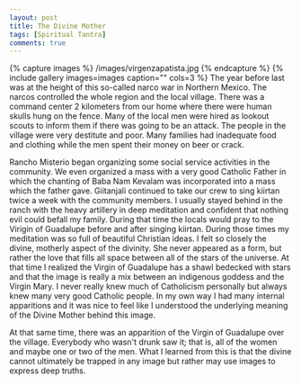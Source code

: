 ```yaml
---
layout: post
title: The Divine Mother 
tags: [Spiritual Tantra]
comments: true
---
```


{% capture images %}
	/images/virgenzapatista.jpg
{% endcapture %}
{% include gallery images=images caption="" cols=3 %}
The year before last was at the height of this so-called narco war in Northern Mexico. The narcos controlled the whole region and the local village. There was a command center 2 kilometers from our home where there were human skulls hung on the fence. Many of the local men were hired as lookout scouts to inform them if there was going to be an attack. The people in the village were very destitute and poor. Many families had inadequate food and clothing while the men spent their money on beer or crack.

Rancho Misterio began organizing some social service activities in the community. We even organized a mass with a very good Catholic Father in which the chanting of Baba Nam Kevalam was incorporated into a mass which the father gave. Giitanjali continued to take our crew to sing kiirtan twice a week with the community members. I usually stayed behind in the ranch with the heavy artillery in deep meditation and confident that nothing evil could befall my family. During that time the locals would pray to the Virigin of Guadalupe before and after singing kiirtan. During those times my meditation was so full of beautiful Christian ideas. I felt so closely the divine, motherly aspect of the divinity. She never appeared as a form, but rather the love that fills all space between all of the stars of the universe. At that time I realized the Virgin of Guadalupe has a shawl bedecked with stars and that the image is really a mix between an indigenous goddess and the Virgin Mary. I never really knew much of Catholicism personally but always knew many very good Catholic people. In my own way I had many internal apparitions and it was nice to feel like I understood the underlying meaning of the Divine Mother behind this image.

At that same time, there was an apparition of the Virgin of Guadalupe over the village. Everybody who wasn't drunk saw it; that is, all of the women and maybe one or two of the men.
What I learned from this is that the divine cannot ultimately be trapped in any image but rather may use images to express deep truths.

&nbsp;

